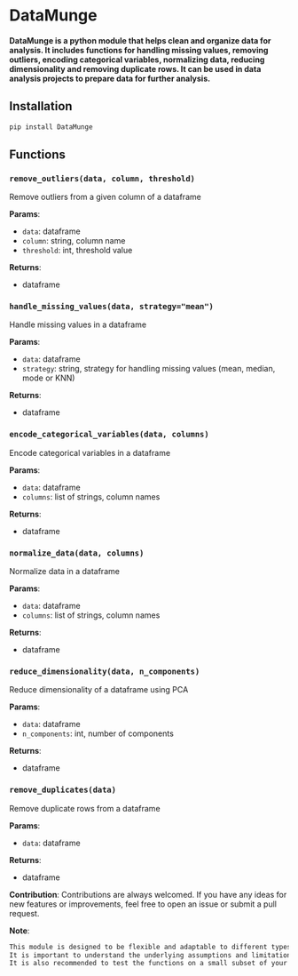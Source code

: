 
# DataMunge

#### DataMunge is a python module that helps clean and organize data for analysis. It includes functions for handling missing values, removing outliers, encoding categorical variables, normalizing data, reducing dimensionality and removing duplicate rows. It can be used in data analysis projects to prepare data for further analysis.

## Installation
```bash
pip install DataMunge
```
## Functions

### `remove_outliers(data, column, threshold)`

Remove outliers from a given column of a dataframe

**Params**:

-   `data`: dataframe
-   `column`: string, column name
-   `threshold`: int, threshold value

**Returns**:

-   dataframe

### `handle_missing_values(data, strategy="mean")`

Handle missing values in a dataframe

**Params**:

-   `data`: dataframe
-   `strategy`: string, strategy for handling missing values (mean, median, mode or KNN)

**Returns**:

-   dataframe

### `encode_categorical_variables(data, columns)`

Encode categorical variables in a dataframe

**Params**:

-   `data`: dataframe
-   `columns`: list of strings, column names

**Returns**:

-   dataframe

### `normalize_data(data, columns)`

Normalize data in a dataframe

**Params**:

-   `data`: dataframe
-   `columns`: list of strings, column names

**Returns**:

-   dataframe

### `reduce_dimensionality(data, n_components)`

Reduce dimensionality of a dataframe using PCA

**Params**:

-   `data`: dataframe
-   `n_components`: int, number of components

**Returns**:

-   dataframe

### `remove_duplicates(data)`

Remove duplicate rows from a dataframe

**Params**:

-   `data`: dataframe

**Returns**:

-   dataframe



**Contribution**: Contributions are always welcomed. If you have any ideas for new features or improvements, feel free to open an issue or submit a pull request.

**Note**: 
 ```txt
 This module is designed to be flexible and adaptable to different types of data and use cases.
 It is important to understand the underlying assumptions and limitations of each function and how they apply to your specific data before using them. 
 It is also recommended to test the functions on a small subset of your data before applying them to the entire dataset.
```
